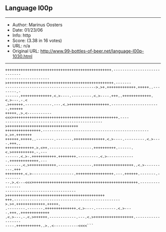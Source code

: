 
## Language l00p ##
---
- Author: Marinus Oosters
- Date: 01/23/06
- Info: http
- Score:  (3.38 in 16 votes)
- URL: n/a
- Original URL: http://www.99-bottles-of-beer.net/language-l00p-1030.html
---

```(|+>+++++++++>+++++++++>++****>+++*****+>+++++*<<<<<)>>(|<->+++++++++)<+(|&)-
++++++++++++++++++++++++++++++++++++++++++++++++.----------------------------
-------------------->++++++++++++++++++++++++++++++++++++++++++++++++.-------
----------------------------------------->.>+.+++++++++++++.+++++..--------.-
------.++++++++++++++.<.>----.---------.<.>----.+++..+++++++++++++.<.>---.-.<
.>++++++.------------.---.<.>++++++++++++++++++.----------------------.++++++
+++++..>.<-----------<<<++++++++++++++++++++++++++++++++++++++++++++++++.----
-------------------------------------------->++++++++++++++++++++++++++++++++
++++++++++++++++.------------------------------------------------>.>+.+++++++
++++++.+++++..--------.-------.++++++++++++++.<.>----.---------.<.>----.+++..
+++++++++++++.>.<++.-------------------.++++++++++.------.<.>++++++++++.-.---
------.<.>-.+++++++++++.++++++++.---------.<.>-------------.+++++++++++++.---
-------.<.>++++++++++++.---------------.++++++++++++++++++..<.>----------.+++
++++++++.<.>-------------------.+++++++++++++++++.---.++++++.-------.--------
--.>.<---<<<++++++++++++++++++++++++++++++++++++++++++++++++.----------------
-------------------------------->++++++++++++++++++++++++++++++++++++++++++++
+++.------------------------------------------------>.>+.+++++++++++++.+++++.
.--------.-------.++++++++++++++.<.>----.---------.<.>----.+++..+++++++++++++
.<.>---.-.<.>++++++.------------.---.<.>++++++++++++++++++.------------------
----.+++++++++++..>..<-----------<<<<```